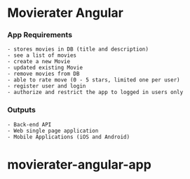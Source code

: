 # Movierater Angular

### App Requirements

    - stores movies in DB (title and description)
    - see a list of movies
    - create a new Movie
    - updated existing Movie
    - remove movies from DB
    - able to rate move (0 - 5 stars, limited one per user)
    - register user and login
    - authorize and restrict the app to logged in users only

### Outputs

    - Back-end API
    - Web single page application
    - Mobile Applications (iOS and Android)
# movierater-angular-app

